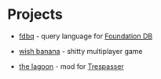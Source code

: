 # Projects

- [fdbq](https://github.com/janderland/fdbq) - query
  language for [Foundation
  DB](https://www.foundationdb.org/)

- [wish banana](http://wishbanana.com/) - shitty multiplayer
  game

- [the lagoon](https://www.moddb.com/mods/the-lagoon) - mod
for [Trespasser](https://en.wikipedia.org/wiki/Trespasser_(video_game))
